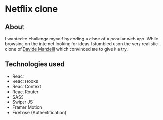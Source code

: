 # Netflix clone

## About

I wanted to challenge myself by coding a clone of a popular web app. While browsing on the internet looking for ideas I stumbled upon the very realistic clone of [Davide Mandelli](https://github.com/Th3Wall) which convinced me to give it a try.

## Technologies used

- React
- React Hooks
- React Context
- React Router
- SASS
- Swiper JS
- Framer Motion
- Firebase (Authentification)
